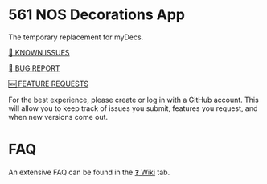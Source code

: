 # 561 NOS Decorations App
The temporary replacement for myDecs.

[:anger: KNOWN ISSUES](https://github.com/thackmaster/561decapp/issues/)

[:bug: BUG REPORT](https://github.com/thackmaster/561decapp/issues/new?assignees=thackmaster&labels=bug&template=bug_report.yaml)

[:new: FEATURE REQUESTS](https://github.com/thackmaster/561decapp/issues/new?assignees=thackmaster&labels=enhancement&template=feature_request.yaml)

For the best experience, please create or log in with a GitHub account. This will allow you to keep track of issues you submit, features you request, and when new versions come out.


# FAQ
An extensive FAQ can be found in the [:question: Wiki](https://github.com/thackmaster/561decapp/wiki) tab.
